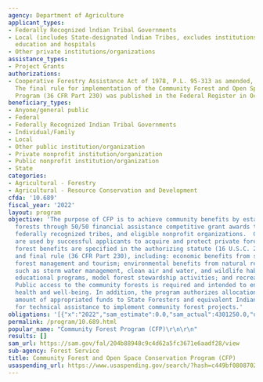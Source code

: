 ```yaml
---
agency: Department of Agriculture
applicant_types:
- Federally Recognized lndian Tribal Governments
- Local (includes State-designated lndian Tribes, excludes institutions of higher
  education and hospitals
- Other private institutions/organizations
assistance_types:
- Project Grants
authorizations:
- Cooperative Forestry Assistance Act of 1978, P.L. 95-313 as amended, 16 USC 2103d.
  The final rule for implementation of the Community Forest and Open Space Conservation
  Program (36 CFR Part 230) was published in the Federal Register in October 2011.
beneficiary_types:
- Anyone/general public
- Federal
- Federally Recognized Indian Tribal Governments
- Individual/Family
- Local
- Other public institution/organization
- Private nonprofit institution/organization
- Public nonprofit institution/organization
- State
categories:
- Agricultural - Forestry
- Agricultural - Resource Conservation and Development
cfda: '10.689'
fiscal_year: '2022'
layout: program
objective: 'The purpose of CFP is to achieve community benefits by establishing community
  forests through 50/50 financial assistance competitive grant awards to local governments,
  federally recognized tribes, and eligible nonprofit organizations.  Grant funds
  are used by successful applicants to acquire and protect private forestlands. Community
  forest benefits are specified in the authorizing statute (16 U.S.C. 2103(d) & 2109(e))
  and final rule (36 CFR Part 230), including: economic benefits from sustainable
  forest management and tourism; environmental benefits from natural resource conservation
  such as storm water management, clean air and water, and wildlife habitat; forest-based
  educational programs, model forest stewardship activities; and recreational opportunities.
  Public access to the community forests is required and intended to enhance public
  health and well-being. In addition, the program authorizes allocation of a limited
  amount of appropriated funds to State Foresters and equivalent Indian tribe officials
  for technical assistance to implement community forest projects.'
obligations: '[{"x":"2022","sam_estimate":0.0,"sam_actual":4301250.0,"usa_spending_actual":4137081.24},{"x":"2023","sam_estimate":4000000.0,"sam_actual":0.0,"usa_spending_actual":2391000.0},{"x":"2024","sam_estimate":0.0,"sam_actual":0.0,"usa_spending_actual":0.0}]'
permalink: /program/10.689.html
popular_name: "Community Forest Program (CFP)\r\n\r\n"
results: []
sam_url: https://sam.gov/fal/204b88948c9c4d62a5fc3671e6aadf28/view
sub-agency: Forest Service
title: Community Forest and Open Space Conservation Program (CFP)
usaspending_url: https://www.usaspending.gov/search/?hash=c449bf0808702bf128a01001420a4ea4
---
```


